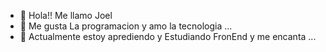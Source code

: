 - 👋 Hola!! Me llamo Joel 
- 👀 Me gusta La programacion y amo la tecnologia ...
- 🌱 Actualmente estoy aprediendo y Estudiando FronEnd y me encanta ...

<!---
joel-ETS/joel-ETS is a ✨ special ✨ repository because its `README.md` (this file) appears on your GitHub profile.
You can click the Preview link to take a look at your changes.
--->
